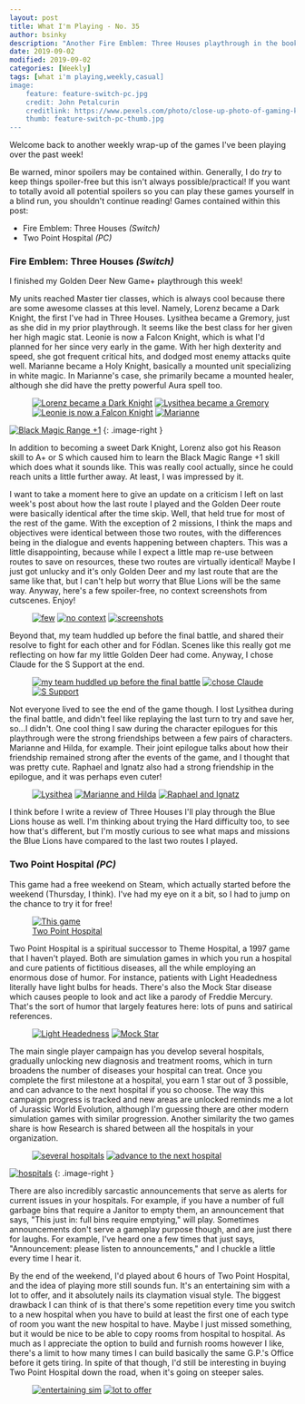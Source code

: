 ```yaml
---
layout: post
title: What I'm Playing - No. 35
author: bsinky
description: "Another Fire Emblem: Three Houses playthrough in the books, and I enjoyed Two Point Hospital's free weekend on Steam!"
date: 2019-09-02
modified: 2019-09-02
categories: [Weekly]
tags: [what i'm playing,weekly,casual]
image:
    feature: feature-switch-pc.jpg
    credit: John Petalcurin
    creditlink: https://www.pexels.com/photo/close-up-photo-of-gaming-keyboard-2115257/
    thumb: feature-switch-pc-thumb.jpg
---
```


Welcome back to another weekly wrap-up of the games I've been playing over the
past week!

Be warned, minor spoilers may be contained within. Generally, I do *try* to keep
things spoiler-free but this isn't always possible/practical! If you want to
totally avoid all potential spoilers so you can play these games yourself in a
blind run, you shouldn't continue reading! Games contained within this post:

 - Fire Emblem: Three Houses *(Switch)*
 - Two Point Hospital *(PC)*

<!--more-->

### Fire Emblem: Three Houses *(Switch)*

I finished my Golden Deer New Game+ playthrough this week!

My units reached Master tier classes, which is always cool because there are
some awesome classes at this level. Namely, Lorenz became a Dark Knight, the
first I've had in Three Houses. Lysithea became a Gremory, just as she did in my
prior playthrough. It seems like the best class for her given her high magic
stat. Leonie is now a Falcon Knight, which is what I'd planned for her since
very early in the game. With her high dexterity and speed, she got frequent
critical hits, and dodged most enemy attacks quite well. Marianne became a Holy
Knight, basically a mounted unit specializing in white magic. In Marianne's
case, she primarily became a mounted healer, although she did have the pretty
powerful Aura spell too.

<figure class="half">
    <a href="https://i.imgur.com/AAIFzFj.jpg"><img src="https://i.imgur.com/AAIFzFjm.jpg" alt="Lorenz became a Dark Knight"/></a>
    <a href="https://i.imgur.com/nVtJCow.jpg"><img src="https://i.imgur.com/nVtJCowm.jpg" alt="Lysithea became a Gremory"/></a>
    <a href="https://i.imgur.com/ZCzuogD.jpg"><img src="https://i.imgur.com/ZCzuogDm.jpg" alt="Leonie is now a Falcon Knight"/></a>
    <a href="https://i.imgur.com/wKPALHM.jpg"><img src="https://i.imgur.com/wKPALHMm.jpg" alt="Marianne"/></a>
</figure>

[![Black Magic Range +1](https://i.imgur.com/1keE6vkm.jpg)](https://i.imgur.com/1keE6vk.jpg)
{: .image-right }

In addition to becoming a sweet Dark Knight, Lorenz also got his Reason skill to
A+ or S which caused him to learn the Black Magic Range +1 skill which does what
it sounds like. This was really cool actually, since he could reach units a
little further away. At least, I was impressed by it.

I want to take a moment here to give an update on a criticism I left on last
week's post about how the last route I played and the Golden Deer route were
basically identical after the time skip. Well, that held true for most of the
rest of the game. With the exception of 2 missions, I think the maps and
objectives were identical between those two routes, with the differences being
in the dialogue and events happening between chapters. This was a little
disappointing, because while I expect a little map re-use between routes to save
on resources, these two routes are virtually identical! Maybe I just got unlucky
and it's only Golden Deer and my last route that are the same like that, but I
can't help but worry that Blue Lions will be the same way. Anyway, here's a few
spoiler-free, no context screenshots from cutscenes. Enjoy!

<figure class="third">
    <a href="https://i.imgur.com/5XdXyjv.jpg"><img src="https://i.imgur.com/5XdXyjvm.jpg" alt="few"/></a>
    <a href="https://i.imgur.com/UTPC2X6.jpg"><img src="https://i.imgur.com/UTPC2X6m.jpg" alt="no context"/></a>
    <a href="https://i.imgur.com/mpmegW4.jpg"><img src="https://i.imgur.com/mpmegW4m.jpg" alt="screenshots"/></a>
</figure>

Beyond that, my team huddled up before the final battle, and shared their
resolve to fight for each other and for Fódlan. Scenes like this really got me
reflecting on how far my little Golden Deer had come. Anyway, I chose Claude for
the S Support at the end.

<figure class="third">
    <a href="https://i.imgur.com/5MioLMg.jpg"><img src="https://i.imgur.com/5MioLMgm.jpg" alt="my team huddled up before the final battle"/></a>
    <a href="https://i.imgur.com/NQB1uGE.jpg"><img src="https://i.imgur.com/NQB1uGEm.jpg" alt="chose Claude"/></a>
    <a href="https://i.imgur.com/IlFlImG.jpg"><img src="https://i.imgur.com/IlFlImGm.jpg" alt="S Support"/></a>
</figure>

Not everyone lived to see the end of the game though. I lost Lysithea during the
final battle, and didn't feel like replaying the last turn to try and save her,
so...I didn't. One cool thing I saw during the character epilogues for this
playthrough were the strong friendships between a few pairs of characters.
Marianne and Hilda, for example. Their joint epilogue talks about how their
friendship remained strong after the events of the game, and I thought that was
pretty cute. Raphael and Ignatz also had a strong friendship in the epilogue,
and it was perhaps even cuter!

<figure class="third">
    <a href="https://i.imgur.com/xAThbmK.jpg"><img src="https://i.imgur.com/xAThbmKm.jpg" alt="Lysithea"/></a>
    <a href="https://i.imgur.com/C9xu7gf.jpg"><img src="https://i.imgur.com/C9xu7gfm.jpg" alt="Marianne and Hilda"/></a>
    <a href="https://i.imgur.com/kRAfsm9.jpg"><img src="https://i.imgur.com/kRAfsm9m.jpg" alt="Raphael and Ignatz"/></a>
</figure>

I think before I write a review of Three Houses I'll play through the Blue Lions
house as well. I'm thinking about trying the Hard difficulty too, to see how
that's different, but I'm mostly curious to see what maps and missions the Blue
Lions have compared to the last two routes I played.

### Two Point Hospital *(PC)*

This game had a free weekend on Steam, which actually started before the weekend
(Thursday, I think). I've had my eye on it a bit, so I had to jump on the chance
to try it for free!

<figure class="half center">
    <a href="https://i.imgur.com/rM60uMY.jpg"><img src="https://i.imgur.com/rM60uMYm.jpg" alt="This game"/>
        <figcaption>Two Point Hospital</figcaption>
    </a>
</figure>

Two Point Hospital is a spiritual successor to Theme Hospital, a 1997 game that
I haven't played. Both are simulation games in which you run a hospital and cure
patients of fictitious diseases, all the while employing an enormous dose of
humor. For instance, patients with Light Headedness literally have light bulbs
for heads. There's also the Mock Star disease which causes people to look and
act like a parody of Freddie Mercury. That's the sort of humor that largely
features here: lots of puns and satirical references.

<figure class="half">
    <a href="https://i.imgur.com/3tQZK9V.jpg"><img src="https://i.imgur.com/3tQZK9Vm.jpg" alt="Light Headedness"/></a>
    <a href="https://i.imgur.com/Xldg2B8.jpg"><img src="https://i.imgur.com/Xldg2B8m.jpg" alt="Mock Star"/></a>
</figure>

The main single player campaign has you develop several hospitals, gradually
unlocking new diagnosis and treatment rooms, which in turn broadens the number
of diseases your hospital can treat. Once you complete the first milestone at a
hospital, you earn 1 star out of 3 possible, and can advance to the next
hospital if you so choose. The way this campaign progress is tracked and new
areas are unlocked reminds me a lot of Jurassic World Evolution, although I'm
guessing there are other modern simulation games with similar progression.
Another similarity the two games share is how Research is shared between all the
hospitals in your organization.

<figure class="half">
    <a href="https://i.imgur.com/qgsXfhz.jpg"><img src="https://i.imgur.com/qgsXfhzm.jpg" alt="several hospitals"/></a>
    <a href="https://i.imgur.com/3Zc7Ov6.jpg"><img src="https://i.imgur.com/3Zc7Ov6m.jpg" alt="advance to the next hospital"/></a>
</figure>

[![hospitals](https://i.imgur.com/VVXf2JPm.jpg)](https://i.imgur.com/VVXf2JP.jpg)
{: .image-right }

There are also incredibly sarcastic announcements that serve as alerts for
current issues in your hospitals. For example, if you have a number of full
garbage bins that require a Janitor to empty them, an announcement that says,
"This just in: full bins require emptying," will play. Sometimes announcements
don't serve a gameplay purpose though, and are just there for laughs. For
example, I've heard one a few times that just says, "Announcement: please listen
to announcements," and I chuckle a little every time I hear it.

By the end of the weekend, I'd played about 6 hours of Two Point Hospital, and
the idea of playing more still sounds fun. It's an entertaining sim with a lot
to offer, and it absolutely nails its claymation visual style. The biggest
drawback I can think of is that there's some repetition every time you switch to
a new hospital when you have to build at least the first one of each type of
room you want the new hospital to have. Maybe I just missed something, but it
would be nice to be able to copy rooms from hospital to hospital. As much as I
appreciate the option to build and furnish rooms however I like, there's a limit
to how many times I can build basically the same G.P.'s Office before it gets
tiring. In spite of that though, I'd still be interesting in buying Two Point
Hospital down the road, when it's going on steeper sales.

<figure class="half">
    <a href="https://i.imgur.com/kSXU944.jpg"><img src="https://i.imgur.com/kSXU944m.jpg" alt="entertaining sim"/></a>
    <a href="https://i.imgur.com/CNgntxh.jpg"><img src="https://i.imgur.com/CNgntxhm.jpg" alt="lot to offer"/></a>
</figure>
